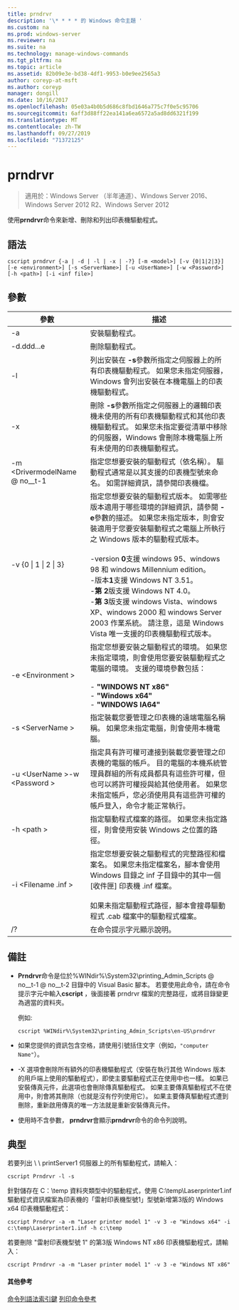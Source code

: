 ```yaml
---
title: prndrvr
description: '\* * * * 的 Windows 命令主題 '
ms.custom: na
ms.prod: windows-server
ms.reviewer: na
ms.suite: na
ms.technology: manage-windows-commands
ms.tgt_pltfrm: na
ms.topic: article
ms.assetid: 82b09e3e-bd38-4df1-9953-b0e9ee2565a3
author: coreyp-at-msft
ms.author: coreyp
manager: dongill
ms.date: 10/16/2017
ms.openlocfilehash: 05e03a4b0b5d686c8fbd1646a775c7f0e5c95706
ms.sourcegitcommit: 6aff3d88ff22ea141a6ea6572a5ad8dd6321f199
ms.translationtype: MT
ms.contentlocale: zh-TW
ms.lasthandoff: 09/27/2019
ms.locfileid: "71372125"
---
```

# <a name="prndrvr"></a>prndrvr

>適用於：Windows Server （半年通道）、Windows Server 2016、Windows Server 2012 R2、Windows Server 2012

使用**prndrvr**命令來新增、刪除和列出印表機驅動程式。

## <a name="syntax"></a>語法
```
cscript prndrvr {-a | -d | -l | -x | -?} [-m <model>] [-v {0|1|2|3}] 
[-e <environment>] [-s <ServerName>] [-u <UserName>] [-w <Password>] 
[-h <path>] [-i <inf file>]
```

## <a name="parameters"></a>參數

|參數|描述|
|-------|--------|
|-a|安裝驅動程式。|
|-d.ddd...e|刪除驅動程式。|
|-l|列出安裝在 **-s**參數所指定之伺服器上的所有印表機驅動程式。 如果您未指定伺服器，Windows 會列出安裝在本機電腦上的印表機驅動程式。|
|-x|刪除 **-s**參數所指定之伺服器上的邏輯印表機未使用的所有印表機驅動程式和其他印表機驅動程式。 如果您未指定要從清單中移除的伺服器，Windows 會刪除本機電腦上所有未使用的印表機驅動程式。|
|-m \<DrivermodelName @ no__t-1|指定您想要安裝的驅動程式（依名稱）。 驅動程式通常是以其支援的印表機型號來命名。 如需詳細資訊，請參閱印表機檔。|
|-v {0 &#124; 1 &#124; 2 &#124; 3}|指定您想要安裝的驅動程式版本。 如需哪些版本適用于哪些環境的詳細資訊，請參閱 **-e**參數的描述。 如果您未指定版本，則會安裝適用于您要安裝驅動程式之電腦上所執行之 Windows 版本的驅動程式版本。<br /><br />-version **0**支援 windows 95、windows 98 和 windows Millennium edition。<br />-版本**1**支援 Windows NT 3.51。<br />-**第 2**版支援 Windows NT 4.0。<br />-**第 3**版支援 windows Vista、windows XP、windows 2000 和 windows Server 2003 作業系統。 請注意，這是 Windows Vista 唯一支援的印表機驅動程式版本。|
|-e \<Environment >|指定您想要安裝之驅動程式的環境。 如果您未指定環境，則會使用您要安裝驅動程式之電腦的環境。 支援的環境參數包括：<br /><br />-    **"WINDOWS NT x86"**<br />-    **"Windows x64"**<br />-    **"WINDOWS IA64"**|
|-s \<ServerName >|指定裝載您要管理之印表機的遠端電腦名稱稱。 如果您未指定電腦，則會使用本機電腦。|
|-u \<UserName >-w \<Password >|指定具有許可權可連接到裝載您要管理之印表機的電腦的帳戶。 目的電腦的本機系統管理員群組的所有成員都具有這些許可權，但也可以將許可權授與給其他使用者。 如果您未指定帳戶，您必須使用具有這些許可權的帳戶登入，命令才能正常執行。|
|-h \<path >|指定驅動程式檔案的路徑。 如果您未指定路徑，則會使用安裝 Windows 之位置的路徑。|
|-i \<Filename .inf >|指定您想要安裝之驅動程式的完整路徑和檔案名。 如果您未指定檔案名，腳本會使用 Windows 目錄之 inf 子目錄中的其中一個 [收件匣] 印表機 .inf 檔案。<br /><br />如果未指定驅動程式路徑，腳本會搜尋驅動程式 .cab 檔案中的驅動程式檔案。|
|/?|在命令提示字元顯示說明。|

## <a name="remarks"></a>備註
- **Prndrvr**命令是位於%WINdir%\System32\printing_Admin_Scripts @ no__t-1 @ no__t-2 目錄中的 Visual Basic 腳本。 若要使用此命令，請在命令提示字元中輸入**cscript** ，後面接著 prndrvr 檔案的完整路徑，或將目錄變更為適當的資料夾。

  例如:
  ```
  cscript %WINdir%\System32\printing_Admin_Scripts\en-US\prndrvr
  ```
- 如果您提供的資訊包含空格，請使用引號括住文字（例如，`"computer Name"`）。
- -X 選項會刪除所有額外的印表機驅動程式（安裝在執行其他 Windows 版本的用戶端上使用的驅動程式），即使主要驅動程式正在使用中也一樣。 如果已安裝傳真元件，此選項也會刪除傳真驅動程式。 如果主要傳真驅動程式不在使用中，則會將其刪除（也就是沒有佇列使用它）。 如果主要傳真驅動程式遭到刪除，重新啟用傳真的唯一方法就是重新安裝傳真元件。
- 使用時不含參數， **prndrvr**會顯示**prndrvr**命令的命令列說明。

## <a name="BKMK_examples"></a>典型

若要列出 \\ \ printServer1 伺服器上的所有驅動程式，請輸入：
```
cscript Prndrvr -l -s
```

針對儲存在 C：\temp 資料夾類型中的驅動程式，使用 C:\temp\Laserprinter1.inf 驅動程式資訊檔案為印表機的「雷射印表機型號1」型號新增第3版的 Windows x64 印表機驅動程式：
```
cscript Prndrvr -a -m "Laser printer model 1" -v 3 -e "Windows x64" -i c:\temp\Laserprinter1.inf -h c:\temp
```

若要刪除 "雷射印表機型號 1" 的第3版 Windows NT x86 印表機驅動程式，請輸入：
```
cscript Prndrvr -a -m "Laser printer model 1" -v 3 -e "Windows NT x86" 
```

#### <a name="additional-references"></a>其他參考
[命令列語法索引鍵](command-line-syntax-key.md)
[列印命令參考](print-command-reference.md)
